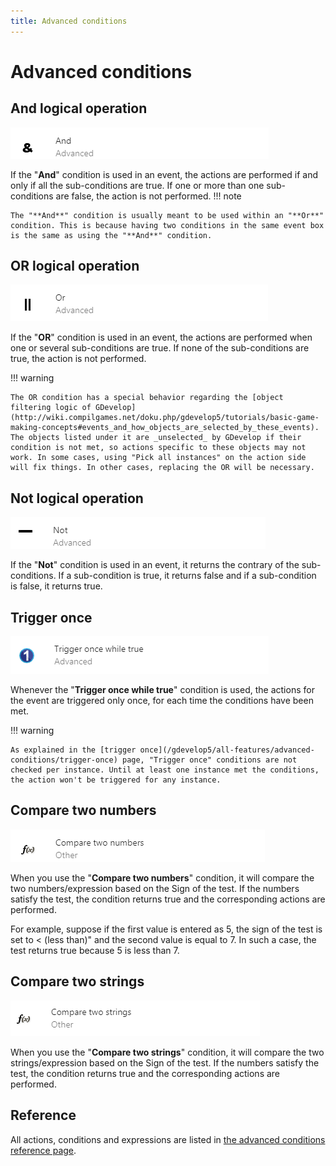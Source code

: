 ```yaml
---
title: Advanced conditions
---
```

# Advanced conditions

## And logical operation
![](and.png)

If the "**And**" condition is used in an event, the actions are performed if and only if all the sub-conditions are true. If one or more than one sub-conditions are false, the action is not performed.
!!! note

    The "**And**" condition is usually meant to be used within an "**Or**" condition. This is because having two conditions in the same event box is the same as using the "**And**" condition.


## OR logical operation
![](or-condition.png)

If the "**OR**" condition is used in an event, the actions are performed when one or several sub-conditions are true. If none of the sub-conditions are true, the action is not performed.

!!! warning

    The OR condition has a special behavior regarding the [object filtering logic of GDevelop](http://wiki.compilgames.net/doku.php/gdevelop5/tutorials/basic-game-making-concepts#events_and_how_objects_are_selected_by_these_events). The objects listed under it are _unselected_ by GDevelop if their condition is not met, so actions specific to these objects may not work. In some cases, using "Pick all instances" on the action side will fix things. In other cases, replacing the OR will be necessary.

## Not logical operation
![](not-condition.png)

If the "**Not**" condition is used in an event, it returns the contrary of the sub-conditions. If a sub-condition is true, it returns false and if a sub-condition is false, it returns true.

## Trigger once
![](trigger-once-condition.png)

Whenever the "**Trigger once while true**" condition is used, the actions for the event are triggered only once, for each time the conditions have been met.

!!! warning

    As explained in the [trigger once](/gdevelop5/all-features/advanced-conditions/trigger-once) page, "Trigger once" conditions are not checked per instance. Until at least one instance met the conditions, the action won't be triggered for any instance.

## Compare two numbers
![](compare-two-numbers-condition.png)

When you use the "**Compare two numbers**" condition, it will compare the two numbers/expression based on the Sign of the test. If the numbers satisfy the test, the condition returns true and the corresponding actions are performed.

For example, suppose if the first value is entered as 5, the sign of the test is set to < (less than)" and the second value is equal to 7. In such a case, the test returns true because 5 is less than 7.

## Compare two strings
![](compare-two-strings-condition.png)

When you use the "**Compare two strings**" condition, it will compare the two strings/expression based on the Sign of the test. If the numbers satisfy the test, the condition returns true and the corresponding actions are performed.

## Reference

All actions, conditions and expressions are listed in [the advanced conditions reference page](/gdevelop5/all-features/common-instructions/reference/).
